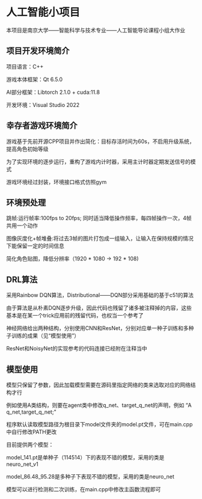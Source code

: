 # 人工智能小项目
本项目是南京大学——智能科学与技术专业——人工智能导论课程小组大作业
## 项目开发环境简介
项目语言：C++

游戏本体框架：Qt 6.5.0

AI部分框架：Libtorch 2.1.0 + cuda:11.8

开发环境：Visual Studio 2022

## 幸存者游戏环境简介  
游戏基于先前开源CPP项目并作出简化：目标存活时间为60s，不启用升级系统，提高角色初始等级

为了实现环境的逐步运行，重构了游戏内计时器，采用主计时器定期发送信号的模式

游戏环境经过封装，环境接口格式仿照gym

## 环境预处理
跳帧:运行帧率:100fps to 20fps;	同时适当降低操作频率，每四帧操作一次，4帧共用一个动作

图像灰度化+帧堆叠:将过去3帧的图片打包成一组输入，让输入在保持规模的情况下能保留一定的时间信息

简化角色贴图，降低分辨率（1920 * 1080  ->  192 * 108)

## DRL算法
采用Rainbow DQN算法，Distributional——DQN部分采用基础的基于c51的算法

由于算法是从朴素DQN逐步升级，因此代码也残留了诸多被注释掉的内容，这些基本是在某一个trick应用前的残留代码，也权当一个参考了

神经网络给出两种结构，分别使用CNN和ResNet，分别对应单一种子训练和多种子训练的成果（见“模型使用”）

ResNet和NoisyNet的实现参考的代码连接已经附在注释当中
## 模型使用
模型只保留了参数，因此加载模型需要在源码里指定网络的类来选取对应的网络结构才行

例如使用A类结构，则要在agent类中修改q_net、target_q_net的声明，例如 “A q_net,target_q_net;”

程序默认读取模型路径为根目录下model文件夹的model.pt文件，可在main.cpp中自行修改PATH更改

目前提供两个模型：

model_141.pt是单种子（114514）下的表现不错的模型，采用的类是neuro_net_v1

model_86.48_95.28是多种子下表现不错的模型，采用的类是neuro_net

模型可以进行检测和二次训练，在main.cpp中修改主函数流程即可
